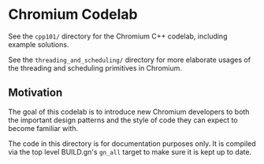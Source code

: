 # Chromium Codelab

See the `cpp101/` directory for the Chromium C++ codelab,
including example solutions.

See the `threading_and_scheduling/` directory for more elaborate usages of the
threading and scheduling primitives in Chromium.

## Motivation

The goal of this codelab is to introduce new Chromium developers to both the
important design patterns and the style of code they can expect to become
familiar with.

The code in this directory is for documentation purposes only. It is compiled
via the top level BUILD.gn's `gn_all` target to make sure it is kept up to date.
